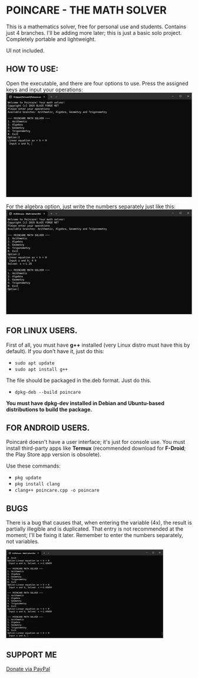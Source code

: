 # POINCARE - THE MATH SOLVER

This is a mathematics solver, free for personal use and students. Contains just 4 branches. I'll be adding more later; this is just a basic solo project. Completely portable and lightweight.

UI not included. 

## HOW TO USE:

Open the executable, and there are four options to use. Press the assigned keys and input your operations:
![SCREEN](assets/screen.png)

For the algebra option, just write the numbers separately just like this:
![OPTION](assets/algebraoption.png)

## FOR LINUX USERS.
First of all, you must have **g++** installed (very Linux distro must have this by default). If you don't have it, just do this:
* `sudo apt update`
* `sudo apt install g++`

The file should be packaged in the.deb format. Just do this. 
* `dpkg-deb --build poincare`

**You must have dpkg-dev installed in Debian and Ubuntu-based distributions to build the package.**


## FOR ANDROID USERS.
Poincaré doesn't have a user interface; it's just for console use. You must install third-party apps like **Termux** (recommended download for **F-Droid**; the Play Store app version is obsolete).

Use these commands:

* `pkg update`
* `pkg install clang`
* `clang++ poincare.cpp -o poincare`




## BUGS
There is a bug that causes that, when entering the variable (4x), the result is partially illegible and is duplicated. That entry is not recommended at the moment; I'll be fixing it later. Remember to enter the numbers separately, not variables.

![BUG](assets/bug.gif)

## SUPPORT ME 

[Donate via PayPal](https://paypal.me/hugof390)



